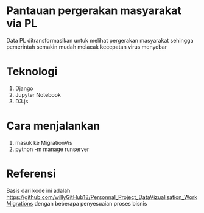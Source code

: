 # Pantauan pergerakan masyarakat via PL
Data PL ditransformasikan untuk melihat pergerakan masyarakat sehingga pemerintah semakin mudah melacak kecepatan virus menyebar

# Teknologi
1. Django
2. Jupyter Notebook
3. D3.js

# Cara menjalankan
1. masuk ke MigrationVis
2. python -m manage runserver

# Referensi
Basis dari kode ini adalah https://github.com/willyGitHub18/Personnal_Project_DataVizualisation_WorkMigrations dengan beberapa penyesuaian proses bisnis
